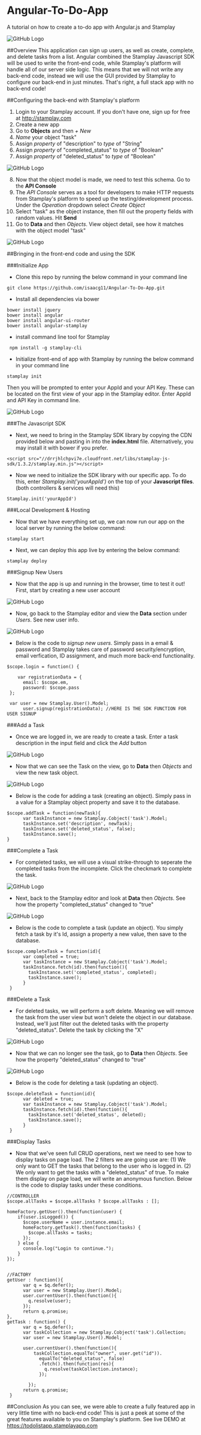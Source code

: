 
# Angular-To-Do-App
A tutorial on how to create a to-do app with Angular.js and Stamplay

![GitHub Logo](public/images/logo_head_transparent_bg.png)


##Overview
This application can sign up users, as well as create, complete, and delete tasks from a list. Angular combined the Stamplay Javascript SDK will be used
to write the front-end code, while Stamplay's platform will handle all of our server side logic. This means that we will not write any back-end code, instead
we will use the GUI provided by Stamplay to configure our back-end in just minutes. That's right, a full stack app with no back-end code!

##Configuring the back-end with Stamplay's platform
1. Login to your Stamplay account. If you don't have one, sign up for free at http://stamplay.com
2. Create a new app
3. Go to **Objects** and then *+ New*
4. *Name* your object "task"
5. Assign *property* of "description" to *type* of "String"
6. Assign *property* of "completed_status" to *type* of "Boolean"
7. Assign *property* of "deleted_status" to *type* of "Boolean"

![GitHub Logo](public/images/objectSection.png)

8. Now that the object model is made, we need to test this schema. Go to the **API Console**
9. The *API Console* serves as a tool for developers to make HTTP requests from Stamplay's platform to speed up the testing/development
process. Under the *Operation* dropdown select *Create Object*
10. Select "task" as the object instance, then fill out the property fields with random values. Hit **Send**
11. Go to **Data** and then *Objects*. View object detail, see how it matches with the object model "task"

![GitHub Logo](public/images/dataSection.png)

##Bringing in the front-end code and using the SDK

###Initialize App
- Clone this repo by running the below command in your command line
```
git clone https://github.com/isaacg11/Angular-To-Do-App.git
```
- Install all dependencies via bower
```
bower install jquery
bower install angular
bower install angular-ui-router
bower install angular-stamplay
```
- install command line tool for Stamplay
```
 npm install -g stamplay-cli
```
- Initialize front-end of app with Stamplay by running the below command in your command line
```
stamplay init
```
Then you will be prompted to enter your AppId and your API Key. These can be located on the first view of your app in the Stamplay editor. Enter AppId and API Key in command line.

![GitHub Logo](public/images/stamplayInit.png)

###The Javascript SDK
- Next, we need to bring in the Stamplay SDK library by copying the CDN provided below and pasting in into the **index.html** file. Alternatively, you may install it with bower if you prefer.
```
<script src="//drrjhlchpvi7e.cloudfront.net/libs/stamplay-js-sdk/1.3.2/stamplay.min.js"></script>
```
- Now we need to initialize the SDK library with our specific app. To do this, enter *Stamplay.init('yourAppId')* on the top of your **Javascript files**. (both controllers & services will need this)
```
Stamplay.init('yourAppId')
```
###Local Development & Hosting
- Now that we have everything set up, we can now run our app on the local server by running the below command:
```
stamplay start
```
- Next, we can deploy this app live by entering the below command:
```
stamplay deploy
```

###Signup New Users
- Now that the app is up and running in the browser, time to test it out! First, start by creating a new user account

![GitHub Logo](public/images/newAccount.png)

- Now, go back to the Stamplay editor and view the **Data** section under *Users*. See new user info.

![GitHub Logo](public/images/userData.png)

- Below is the code to *signup new users*. Simply pass in a email & password and Stamplay takes care of password security/encryption, email verfication, ID assignment, and much more back-end functionality.

```
$scope.login = function() {

    var registrationData = {
      email: $scope.em,
      password: $scope.pass
 };
 
 var user = new Stamplay.User().Model;
      user.signup(registrationData); //HERE IS THE SDK FUNCTION FOR USER SIGNUP
 ```
###Add a Task

- Once we are logged in, we are ready to create a task. Enter a task description in the input field and click the *Add* button

![GitHub Logo](public/images/addTask.png)

- Now that we can see the Task on the view, go to **Data** then *Objects* and view the new task object.

![GitHub Logo](public/images/taskData.png)

- Below is the code for adding a task (creating an object). Simply pass in a value for a Stamplay object property and save it to the database.

```
$scope.addTask = function(newTask){ 
      var taskInstance = new Stamplay.Cobject('task').Model;
      taskInstance.set('description', newTask);
      taskInstance.set('deleted_status', false);
      taskInstance.save();
}

```
###Complete a Task
- For completed tasks, we will use a visual strike-through to seperate the completed tasks from the incomplete. Click the checkmark to complete the task.

![GitHub Logo](public/images/completeTask.png)

- Next, back to the Stamplay editor and look at **Data** then *Objects*. See how the property "completed_status" changed to "true"

![GitHub Logo](public/images/taskCompletedData.png)

- Below is the code to complete a task (update an object). You simply fetch a task by it's Id, assign a property a new value, then save to the database.

```
$scope.completeTask = function(id){
      var completed = true;
      var taskInstance = new Stamplay.Cobject('task').Model;
      taskInstance.fetch(id).then(function(){
        taskInstance.set('completed_status', completed);
        taskInstance.save();
      }
 }
```
###Delete a Task
 - For deleted tasks, we will perform a soft delete. Meaning we will remove the task from the user view but won't delete the object in our database. Instead, we'll just filter out the deleted tasks with the property "deleted_status". Delete the task by clicking the "X"

![GitHub Logo](public/images/deleteTask.png)

- Now that we can no longer see the task, go to **Data** then *Objects*. See how the property "deleted_status" changed to "true"

![GitHub Logo](public/images/deleteTaskData.png)

- Below is the code for deleting a task (updating an object).

```
$scope.deleteTask = function(id){
      var deleted = true;
      var taskInstance = new Stamplay.Cobject('task').Model;
      taskInstance.fetch(id).then(function(){
        taskInstance.set('deleted_status', deleted);
        taskInstance.save();
      }
 }
```
###Display Tasks
 - Now that we've seen full CRUD operations, next we need to see how to display tasks on page load. The 2 filters we are going use are: (1) We only want to GET the tasks that belong to the user who is logged in. (2) We only want to get the tasks with a "deleted_status" of true. To make them display on page load, we will write an anonymous function. Below is the code to display tasks under these conditions.
 
```
//CONTROLLER
$scope.allTasks = $scope.allTasks ? $scope.allTasks : [];

homeFactory.getUser().then(function(user) {
    if(user.isLogged()) {
      $scope.userName = user.instance.email;
      homeFactory.getTask().then(function(tasks) {
        $scope.allTasks = tasks;
      });
    } else {
      console.log("Login to continue.");
    }
});


//FACTORY
getUser : function(){
      var q = $q.defer();
      var user = new Stamplay.User().Model;
      user.currentUser().then(function(){
        q.resolve(user);
      });
      return q.promise;
},
getTask : function() {
      var q = $q.defer();
      var taskCollection = new Stamplay.Cobject('task').Collection;
      var user = new Stamplay.User().Model;

      user.currentUser().then(function(){
          taskCollection.equalTo("owner", user.get("id")).
            equalTo("deleted_status", false)
            .fetch().then(function(res){
              q.resolve(taskCollection.instance);
            });
        
        });
      return q.promise;
 }

```

##Conclusion
As you can see, we were able to create a fully featured app in very little time with no back-end code! This is just a peek at some of the great features available to you on Stamplay's platform. 
See live DEMO at https://todolistapp.stamplayapp.com
